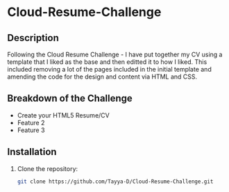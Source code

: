 # Cloud-Resume-Challenge

## Description
Following the Cloud Resume Challenge - I have put together my CV using a template that I liked as the base and then editted it to how I liked.
This included removing a lot of the pages included in the initial template and amending the code for the design and content via HTML and CSS.

## Breakdown of the Challenge
- Create your HTML5 Resume/CV
- Feature 2
- Feature 3

## Installation
1. Clone the repository:
   ```sh
   git clone https://github.com/Tayya-D/Cloud-Resume-Challenge.git